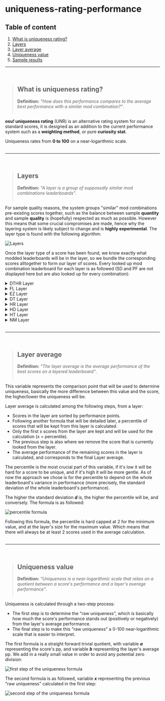 # uniqueness-rating-performance

## Table of content

1. [What is uniqueness rating?](#whatis)
2. [Layers](#layers)
3. [Layer average](#layer-average)
4. [Uniqueness value](#uniqueness-value)
5. [Sample results](./SAMPLES.md)

---

</br>

> ## **What is uniqueness rating?** <a name=""></a>
>
> **Definition:** _"How does this performance compares to the average best performance with a similar mod combination?"_.  
> <br/>

**osu! uniqueness rating** (UNR) is an alternative rating system for osu! standard scores, it is designed as an addition to the current performance system such as a **weighting method**, or pure **curiosity stat**.

Uniqueness rates from **0 to 100** on a near-logarithmic scale.  
<br/>

---

<br/>

> ## **Layers** <a name="layers"></a>
>
> **Definition:** _"A layer is a group of supposedly similar mod combinations leaderboards"_.  
> <br/>

For sample quality reasons, the system groups "similar" mod combinations pre-existing scores together, such as the balance between sample **quantity** and sample **quality** is (hopefully) respected as much as possible. However this means that some crucial compromises are made, hence why the layering system is likely subject to change and is **highly experimental**. The layer type is found with the following algorithm:
<br/>

![Layers](https://gameosu.s-ul.eu/EH6FjdZT)
<br/>

Once the layer type of a score has been found, we know exactly what modded leaderboards will be in the layer, so we bundle the corresponding scores alltogether to form our layer of scores.
Every looked up mod combination leaderboard for each layer is as followed (SD and PF are not displayed here but are also looked up for every combination):

<details>
<summary>DTHR Layer</summary>
<ul>
<li>DTHR</li>
<li>HDDTHR</li>
<li>HDNCHR</li>
<li>DTHRNF</li>
<li>NCHRNF</li>
<li>DTHRFL</li>
<li>NCHRFL</li>
<li>HDDTHRNF</li>
<li>HDNCHRNF</li>
<li>HDDTHRFL</li>
<li>HDNCHRFL</li>
</ul>
</details>

<details>
<summary>FL Layer</summary>
<ul>
<li>FL</li>
<li>FLHD</li>
<li>FLHR</li>
<li>FLDT</li>
<li>FLNC</li>
<li>FLEZ</li>
<li>FLHDDT</li>
<li>FLHDNC</li>
<li>FLEZHD</li>
<li>FLHDHR</li>
</ul>
</details>

<details>
<summary>EZ Layer</summary>
<ul>
<li>EZ</li>
<li>EZHD</li>
<li>EZDT</li>
<li>EZNC</li>
<li>EZHDDT</li>
<li>EZHDNC</li>
</ul>
</details>

<details>
<summary>DT Layer</summary>
<ul>
<li>DT</li>
<li>NC</li>
<li>HDDT</li>
<li>HDNC</li>
<li>DTNF</li>
<li>NCNF</li>
<li>HDDTNF</li>
<li>HDNCNF</li>
</ul>
</details>

<details>
<summary>HR Layer</summary>
<ul>
<li>HR</li>
<li>HDHR</li>
<li>HRNF</li>
<li>HRSO</li>
<li>NFHDHR</li>
<li>NFHRSO</li>
</ul>
</details>

<details>
<summary>HD Layer</summary>
<ul>
<li>HD</li>
<li>NFHD</li>
<li>HDSO</li>
<li>NFHDSO</li>
</ul>
</details>

<details>
<summary>HT Layer</summary>
<ul>
<li>HT</li>
<li>HTNF</li>
<li>HTHD</li>
<li>HTHR</li>
<li>HTEZ</li>
<li>HTFL</li>
</ul>
</details>

<details>
<summary>NM Layer</summary>
<ul>
<li>NM</li>
<li>NF</li>
<li>SO</li>
<li>NFSO</li>
</ul>
</details>
<br/>

---

<br/>

> ## **Layer average** <a name="layer-average"></a>
>
> **Definition:** _"The layer average is the average performance of the best scores on a layered leaderboard"_.  
> <br/>

This variable represents the comparison point that will be used to determine uniqueness, basically the more difference between this value and the score, the higher/lower the uniqueness will be.

Layer average is calculated among the following steps, from a layer:

- Scores in the layer are sorted by performance points.
- Following another formula that will be detailed later, a percentile of scores that will be kept from this layer is calculated.
- Only the first x scores from the layer are kept and will be used for the calculation (x = percentile).
- The previous step is also where we remove the score that is currently looked from the layer.
- The average performance of the remaining scores in the layer is calculated, and corresponds to the final Layer average.

The percentile is the most crucial part of this variable, if it's low it will be hard for a score to be unique, and if it's high it will be more gentle. As of now the approach we chose is for the percentile to depend on the whole leaderboard's variance in performance (more precisely, the standard deviation of the whole leaderboard's performance).

The higher the standard deviation **_d_** is, the higher the percentile will be, and conversely. The formula is as followed:

![percentile formula](https://gameosu.s-ul.eu/pwLoYTUb)

Following this formula, the percentile is hard capped at 2 for the minimum value, and at the layer's size for the maximum value. Which means that there will always be at least 2 scores used in the average calculation.  
</br>

---

</br>

> ## **Uniqueness value** <a name="uniqueness-value"></a>
>
> **Definition:** _"Uniqueness is a near-logarithmic scale that relies on a quotient between a score's performance and a layer's average performance"_.  
> </br>

Uniqueness is calculated through a two-step process:

- The first step is to determine the "raw uniqueness", which is basically how much the score's performance stands out (positively or negatively) from the layer's average performance.
- The final step is to make this "raw uniqueness" a 0-100 near-logarithmic scale that is easier to interpret.

The first formula is a straight forward trivial quotient, with variable **_a_** representing the score's pp, and variable **_b_** representing the layer's average pp. We add in a really small value in order to avoid any potential zero division:

![first step of the uniqueness formula](https://gameosu.s-ul.eu/MK5HCVYK)

The second formula is as followed, variable **_x_** representing the previous "raw uniqueness" calculated in the first step:

![second step of the uniqueness formula](https://gameosu.s-ul.eu/ayEqiVO7)  
</br>
